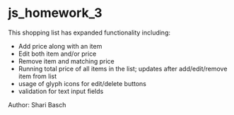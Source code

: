 
# js_homework_3

This shopping list has expanded functionality including:
  - Add price along with an item
  - Edit both item and/or price
  - Remove item and matching price
  - Running total price of all items in the list; updates after add/edit/remove item from list
  - usage of glyph icons for edit/delete buttons
  - validation for text input fields
  
  Author: Shari Basch
